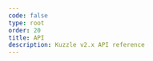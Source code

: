```yaml
---
code: false
type: root
order: 20
title: API
description: Kuzzle v2.x API reference
---
```


<RedirectToFirstChild />